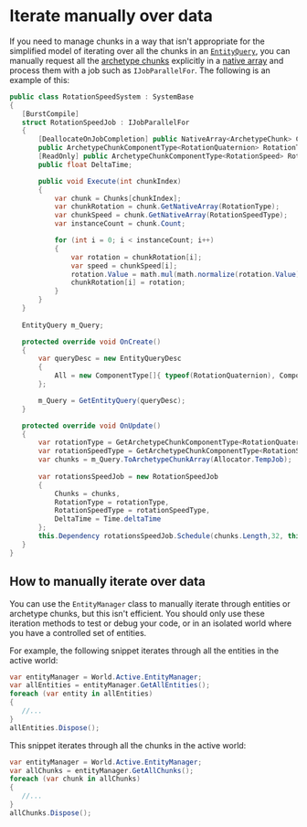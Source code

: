 # Iterate manually over data

If you need to manage chunks in a way that isn't appropriate for the simplified model of iterating over all the chunks in an [`EntityQuery`](systems-entityquery.md), you can manually request all the [archetype chunks](concepts-archetypes.md#archetype-chunks) explicitly in a [native array](https://docs.unity3d.com/ScriptReference/Unity.Collections.NativeArray_1.html) and process them with a job such as `IJobParallelFor`. The following is an example of this:

```c#
public class RotationSpeedSystem : SystemBase
{
   [BurstCompile]
   struct RotationSpeedJob : IJobParallelFor
   {
       [DeallocateOnJobCompletion] public NativeArray<ArchetypeChunk> Chunks;
       public ArchetypeChunkComponentType<RotationQuaternion> RotationType;
       [ReadOnly] public ArchetypeChunkComponentType<RotationSpeed> RotationSpeedType;
       public float DeltaTime;

       public void Execute(int chunkIndex)
       {
           var chunk = Chunks[chunkIndex];
           var chunkRotation = chunk.GetNativeArray(RotationType);
           var chunkSpeed = chunk.GetNativeArray(RotationSpeedType);
           var instanceCount = chunk.Count;

           for (int i = 0; i < instanceCount; i++)
           {
               var rotation = chunkRotation[i];
               var speed = chunkSpeed[i];
               rotation.Value = math.mul(math.normalize(rotation.Value), quaternion.AxisAngle(math.up(), speed.RadiansPerSecond * DeltaTime));
               chunkRotation[i] = rotation;
           }
       }
   }
   
   EntityQuery m_Query;   

   protected override void OnCreate()
   {
       var queryDesc = new EntityQueryDesc
       {
           All = new ComponentType[]{ typeof(RotationQuaternion), ComponentType.ReadOnly<RotationSpeed>() }
       };

       m_Query = GetEntityQuery(queryDesc);
   }

   protected override void OnUpdate()
   {
       var rotationType = GetArchetypeChunkComponentType<RotationQuaternion>();
       var rotationSpeedType = GetArchetypeChunkComponentType<RotationSpeed>(true);
       var chunks = m_Query.ToArchetypeChunkArray(Allocator.TempJob);
       
       var rotationsSpeedJob = new RotationSpeedJob
       {
           Chunks = chunks,
           RotationType = rotationType,
           RotationSpeedType = rotationSpeedType,
           DeltaTime = Time.deltaTime
       };
       this.Dependency rotationsSpeedJob.Schedule(chunks.Length,32, this.Dependency);
   }
}
```

## How to manually iterate over data

You can use the `EntityManager` class to manually iterate through entities or archetype chunks, but this isn't efficient. You should only use these iteration methods to test or debug your code, or in an isolated world where you have a controlled set of entities.

For example, the following snippet iterates through all the entities in the active world:

``` c#
var entityManager = World.Active.EntityManager;
var allEntities = entityManager.GetAllEntities();
foreach (var entity in allEntities)
{
   //...
}
allEntities.Dispose();
```

 This snippet iterates through all the chunks in the active world:

``` c#
var entityManager = World.Active.EntityManager;
var allChunks = entityManager.GetAllChunks();
foreach (var chunk in allChunks)
{
   //...
}
allChunks.Dispose();
```

